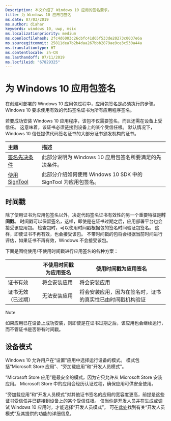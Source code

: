 ```yaml
---
Description: 本文介绍了 Windows 10 应用的签名要求。
title: 为 Windows 10 应用包签名
ms.date: 07/03/2019
ms.author: diahar
keywords: windows 10, uwp, msix
ms.localizationpriority: medium
ms.openlocfilehash: 2fc4d6003c26cbfc41d65f533de20273c0037e6a
ms.sourcegitcommit: 25811dea7b2b4daa267bbb2879ae9ce3c530a44a
ms.translationtype: HT
ms.contentlocale: zh-CN
ms.lasthandoff: 07/11/2019
ms.locfileid: "67829325"
---
```

# <a name="sign-a-windows-10-app-package"></a>为 Windows 10 应用包签名 

在创建可部署的 Windows 10 应用包过程中，应用包签名是必须执行的步骤。 Windows 10 要求使用有效的代码签名证书为所有应用程序签名。 

若要成功安装 Windows 10 应用程序，该包不仅需要签名，而且还需在设备上受信任。 这意味着，该证书必须链接到设备上的某个受信任根。 默认情况下，Windows 10 信任提供代码签名证书的大部分证书颁发机构的证书。 

|主题| 描述 |
|:---|:---|
|[签名先决条件](https://docs.microsoft.com/en-us/windows/uwp/packaging/sign-app-package-using-signtool?context=/windows/msix/render#prerequisites)| 此部分说明为 Windows 10 应用包签名所要满足的先决条件。 | 
|[使用 SignTool](https://docs.microsoft.com/en-us/windows/uwp/packaging/sign-app-package-using-signtool?context=/windows/msix/render#using-signtool)| 此部分介绍如何使用 Windows 10 SDK 中的 SignTool 为应用包签名。|

## <a name="timestamping"></a>时间戳 

除了使用证书为应用包签名以外，决定代码签名证书有效性的另一个重要特征是**时间戳**。 时间戳可以保留签名，这样，即使是在证书过期之后，应用部署平台也会接受该应用包。 检查包时，可以使用时间戳根据包的签名时间验证包签名。 这样，即使证书不再有效，也会接受该包。 不带时间戳的包将会根据当前时间进行评估，如果证书不再有效，Windows 不会接受该包。 

下面是围绕使用/不使用时间戳进行应用签名的各种方案：

| |不使用时间戳为应用签名 | 使用时间戳为应用签名 |
|---|---------------------------------- | ------------------------------- |
| 证书有效 |将会安装应用 | 将会安装应用 |
| 证书无效（已过期） | 无法安装应用 | 将会安装应用，因为在签名时，证书的真实性已由时间戳机构验证 |

 > [!NOTE]
 > 如果应用已在设备上成功安装，则即使是在证书过期之后，该应用也会继续运行，而不管证书是否带有时间戳。 

## <a name="device-mode"></a>设备模式

Windows 10 允许用户在“设置”应用中选择运行设备的模式。 模式包括“Microsoft Store 应用”、“旁加载应用”和“开发人员模式”。 

“Microsoft Store 应用”是最安全的模式，因为它只允许从 Microsoft Store 安装应用。  Microsoft Store 中的应用会经历认证过程，确保应用可供安全使用。 

“旁加载应用”和“开发人员模式”对其他证书签名的应用的宽容度更高，前提是这些证书受信任并已链接到设备上的某个受信任根。   仅当你是开发人员并在生成或调试 Windows 10 应用时，才能选择“开发人员模式”。 可在[此处](https://docs.microsoft.com/en-us/windows/uwp/get-started/enable-your-device-for-development)找到有关“开发人员模式”及其提供的功能的详细信息。 
